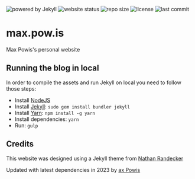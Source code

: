 ![powered by Jekyll](https://img.shields.io/badge/powered_by-Jekyll-blue.svg)
![website status](https://img.shields.io/website/https/max.pow.is?down_color=red&down_message=offline&up_color=green&up_message=online)
![repo size](https://img.shields.io/github/repo-size/maxpowis/maxpowis.github.io)
![license](https://img.shields.io/github/license/maxpowis/maxpowis.github.io)
![last commit](https://img.shields.io/github/last-commit/maxpowis/maxpowis.github.io)

# max.pow.is

Max Powis's personal website

## Running the blog in local

In order to compile the assets and run Jekyll on local you need to follow those steps:

- Install [NodeJS](https://nodejs.org/)
- Install [Jekyll](https://jekyllrb.com): `sudo gem install bundler jekyll`
- Install [Yarn](https://yarnpkg.com/): `npm install -g yarn`
- Install dependencies: `yarn`
- Run: `gulp`

## Credits

This website was designed using a Jekyll theme from [Nathan Randecker](https://github.com/nrandecker/particle)

Updated with latest dependencies in 2023 by [ax Powis](https://github.com/maxpowis/particle)